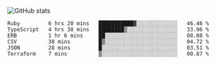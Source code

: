 ![GitHub stats](https://github-readme-stats.vercel.app/api?username=ksk001100&show_icons=true&theme=tokyonight)

<!--START_SECTION:waka-->

```text
Ruby         6 hrs 20 mins   ███████████▓░░░░░░░░░░░░░   46.46 %
TypeScript   4 hrs 38 mins   ████████▒░░░░░░░░░░░░░░░░   33.96 %
ERB          1 hr 6 mins     ██░░░░░░░░░░░░░░░░░░░░░░░   08.08 %
CSV          38 mins         █▒░░░░░░░░░░░░░░░░░░░░░░░   04.72 %
JSON         28 mins         █░░░░░░░░░░░░░░░░░░░░░░░░   03.51 %
Terraform    7 mins          ▒░░░░░░░░░░░░░░░░░░░░░░░░   00.87 %
```

<!--END_SECTION:waka-->
